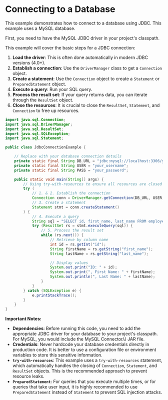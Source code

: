 # Connecting to a Database

This example demonstrates how to connect to a database using JDBC. This example uses a MySQL database.

First, you need to have the MySQL JDBC driver in your project's classpath.

This example will cover the basic steps for a JDBC connection:

1.  **Load the driver**: This is often done automatically in modern JDBC versions (4.0+).
2.  **Establish a connection**: Use the `DriverManager` class to get a `Connection` object.
3.  **Create a statement**: Use the `Connection` object to create a `Statement` or `PreparedStatement` object.
4.  **Execute a query**: Run your SQL query.
5.  **Process the result set**: If your query returns data, you can iterate through the `ResultSet` object.
6.  **Close the resources**: It is crucial to close the `ResultSet`, `Statement`, and `Connection` to free up resources.

```java
import java.sql.Connection;
import java.sql.DriverManager;
import java.sql.ResultSet;
import java.sql.SQLException;
import java.sql.Statement;

public class JdbcConnectionExample {

    // Replace with your database connection details
    private static final String DB_URL = "jdbc:mysql://localhost:3306/your_database";
    private static final String USER = "your_username";
    private static final String PASS = "your_password";

    public static void main(String[] args) {
        // Using try-with-resources to ensure all resources are closed automatically
        try (
            // 1. & 2. Establish the connection
            Connection conn = DriverManager.getConnection(DB_URL, USER, PASS);
            // 3. Create a statement
            Statement stmt = conn.createStatement()
        ) {
            // 4. Execute a query
            String sql = "SELECT id, first_name, last_name FROM employees";
            try (ResultSet rs = stmt.executeQuery(sql)) {
                // 5. Process the result set
                while (rs.next()) {
                    // Retrieve by column name
                    int id = rs.getInt("id");
                    String firstName = rs.getString("first_name");
                    String lastName = rs.getString("last_name");

                    // Display values
                    System.out.print("ID: " + id);
                    System.out.print(", First Name: " + firstName);
                    System.out.println(", Last Name: " + lastName);
                }
            }
        } catch (SQLException e) {
            e.printStackTrace();
        }
    }
}
```

**Important Notes:**

*   **Dependencies**: Before running this code, you need to add the appropriate JDBC driver for your database to your project's classpath. For MySQL, you would include the MySQL Connector/J JAR file.
*   **Credentials**: Never hardcode your database credentials directly in production code. It is better to use a configuration file or environment variables to store this sensitive information.
*   **`try-with-resources`**: This example uses a `try-with-resources` statement, which automatically handles the closing of `Connection`, `Statement`, and `ResultSet` objects. This is the recommended approach to prevent resource leaks.
*   **`PreparedStatement`**: For queries that you execute multiple times, or for queries that take user input, it is highly recommended to use `PreparedStatement` instead of `Statement` to prevent SQL injection attacks.
